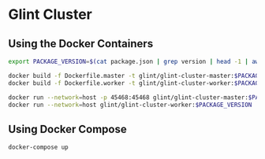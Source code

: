 # Glint Cluster

## Using the Docker Containers

```bash
export PACKAGE_VERSION=$(cat package.json | grep version | head -1 | awk -F: '{ print $2 }' | sed 's/[\",]//g' | tr -d '[[:space:]]')

docker build -f Dockerfile.master -t glint/glint-cluster-master:$PACKAGE_VERSION .
docker build -f Dockerfile.worker -t glint/glint-cluster-worker:$PACKAGE_VERSION .

docker run --network=host -p 45468:45468 glint/glint-cluster-master:$PACKAGE_VERSION
docker run --network=host glint/glint-cluster-worker:$PACKAGE_VERSION
```

## Using Docker Compose

```bash
docker-compose up
```
